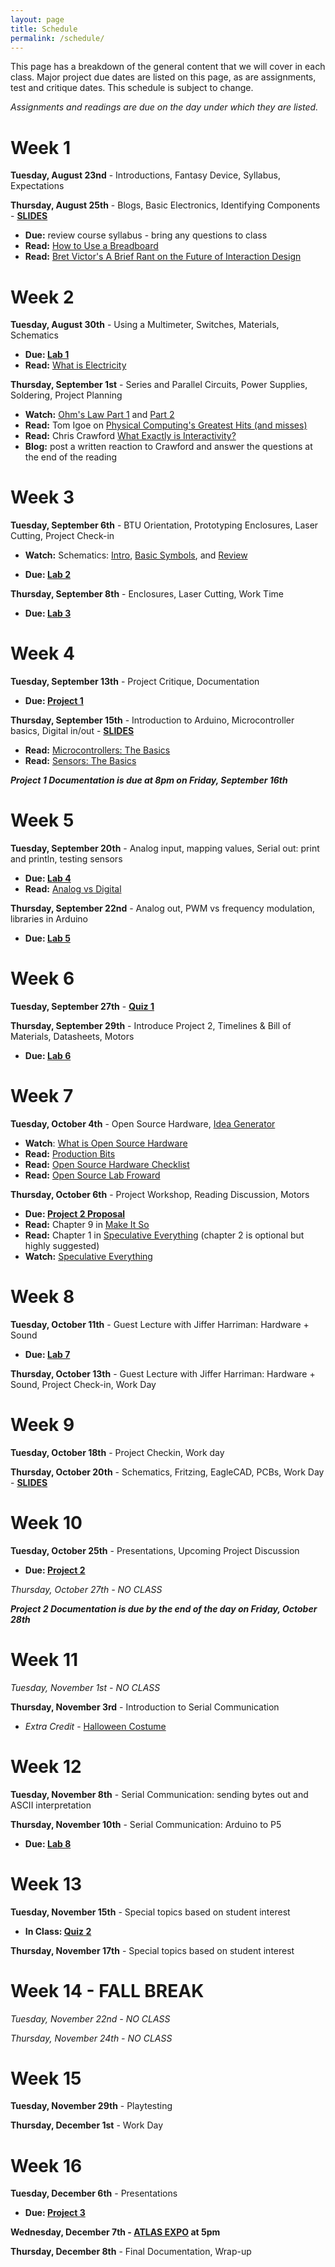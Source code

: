 ```yaml
---
layout: page
title: Schedule
permalink: /schedule/
---
```


This page has a breakdown of the general content that we will cover in each class. Major project due dates are listed on this page, as are assignments, test and critique dates. This schedule is subject to change. 

*Assignments and readings are due on the day under which they are listed.*

# Week 1
**Tuesday, August 23nd** - Introductions, Fantasy Device, Syllabus, Expectations

**Thursday, August 25th** - Blogs, Basic Electronics, Identifying Components - [**SLIDES**](/object-fall-16/assets/intro-slides.pdf)

+ **Due:** review course syllabus - bring any questions to class
+ **Read:** [How to Use a Breadboard](https://learn.sparkfun.com/tutorials/how-to-use-a-breadboard)
+ **Read:** [Bret Victor's A Brief Rant on the Future of Interaction Design](http://worrydream.com/ABriefRantOnTheFutureOfInteractionDesign/)

# Week 2
**Tuesday, August 30th** - Using a Multimeter, Switches, Materials, Schematics

+ **Due: [Lab 1](/object-fall-16/lab-1)**
+ **Read:** [What is Electricity](https://learn.sparkfun.com/tutorials/what-is-electricity)

**Thursday, September 1st** - Series and Parallel Circuits, Power Supplies, Soldering, Project Planning

+ **Watch:** [Ohm's Law Part 1](https://vimeo.com/album/2801639/video/76442432) and [Part 2](https://vimeo.com/album/2801639/video/76442431)
+ **Read:** Tom Igoe on [Physical Computing's Greatest Hits (and misses)](http://www.tigoe.net/blog/category/physicalcomputing/176/)
+ **Read:** Chris Crawford [What Exactly is Interactivity?](http://object.ariellehein.com/readings/theartofinteractivedesign-ch1.pdf)
+ **Blog:** post a written reaction to Crawford and answer the questions at the end of the reading


# Week 3
**Tuesday, September 6th** - BTU Orientation, Prototyping Enclosures, Laser Cutting, Project Check-in

+ **Watch:** Schematics: [Intro](https://vimeo.com/90280008), [Basic Symbols](https://vimeo.com/90286527), and [Review](https://vimeo.com/90534363)
<!-- + **Watch:** [How To Solder](https://vimeo.com/107049478) -->
+ **Due: [Lab 2](/object-fall-16/lab-2)**


**Thursday, September 8th** - Enclosures, Laser Cutting, Work Time

+ **Due: [Lab 3](/object-fall-16/lab-3)**

# Week 4
**Tuesday, September 13th** - Project Critique, Documentation

+ **Due: [Project 1](/object-fall-16/project-1)** 

**Thursday, September 15th** - Introduction to Arduino, Microcontroller basics, Digital in/out - [**SLIDES**](/object-fall-16/assets/microcontrollers.pdf)

+ **Read:** [Microcontrollers: The Basics](https://itp.nyu.edu/physcomp/lessons/microcontrollers/microcontrollers-the-basics/)
+ **Read:** [Sensors: The Basics](https://itp.nyu.edu/physcomp/lessons/sensors-the-basics/)

***Project 1 Documentation is due at 8pm on Friday, September 16th***

# Week 5
**Tuesday, September 20th** - Analog input, mapping values, Serial out: print and println, testing sensors

+ **Due: [Lab 4](/object-fall-16/lab-4)**
+ **Read:** [Analog vs Digital](https://learn.sparkfun.com/tutorials/analog-vs-digital)

**Thursday, September 22nd** - Analog out, PWM vs frequency modulation, libraries in Arduino

+ **Due: [Lab 5](/object-fall-16/lab-5)**

# Week 6
**Tuesday, September 27th** - [**Quiz 1**]()

**Thursday, September 29th** - Introduce Project 2, Timelines & Bill of Materials, Datasheets, Motors

<!-- DIY Arduino, ATMega,  -->

+ **Due: [Lab 6](/object-fall-16/lab-6)**

# Week 7
**Tuesday, October 4th** - Open Source Hardware, [Idea Generator](http://ariellehein.com/ahc-idea-gen/)

+ **Watch**: [What is Open Source Hardware](https://www.youtube.com/watch?v=9xGRaPrcvVg)
+ **Read:** [Production Bits](/object-fall-16/assets/gibb-production-bits.pdf)
+ **Read:** [Open Source Hardware Checklist](http://www.oshwa.org/wp-content/uploads/2014/08/Open-Source-Hardware-Checklist.pdf)
+ **Read:** [Open Source Lab Froward](/object-fall-16/assets/open-source-lab.pdf)


**Thursday, October 6th** - Project Workshop, Reading Discussion, Motors

+ **Due: [Project 2 Proposal](/object-fall-16/p2-proposal)**
+ **Read:** Chapter 9 in [Make It So](http://object.ariellehein.com/readings/MakeItSo.pdf)
+ **Read:** Chapter 1 in [Speculative Everything](http://object.ariellehein.com/readings/SpeculativeEverything.pdf) (chapter 2 is optional but highly suggested)
+ **Watch:** [Speculative Everything](https://vimeo.com/65074246)



# Week 8
**Tuesday, October 11th** - Guest Lecture with Jiffer Harriman: Hardware + Sound

+ **Due: [Lab 7](/object-fall-16/lab-7)**

**Thursday, October 13th** - Guest Lecture with Jiffer Harriman: Hardware + Sound, Project Check-in, Work Day

# Week 9
**Tuesday, October 18th** - Project Checkin, Work day

**Thursday, October 20th** - Schematics, Fritzing, EagleCAD, PCBs, Work Day - **[SLIDES](https://docs.google.com/presentation/d/17H2NSKS7Kt6cusesLtVWmvwApIzdsUeuMXLYXQ6HeFM/edit?usp=sharing)**

# Week 10
**Tuesday, October 25th** - Presentations, Upcoming Project Discussion 

+ **Due: [Project 2](/object-fall-16/project-2)**

*Thursday, October 27th - NO CLASS*

***Project 2 Documentation is due by the end of the day on Friday, October 28th***

# Week 11

*Tuesday, November 1st - NO CLASS*

**Thursday, November 3rd** - Introduction to Serial Communication

+ *Extra Credit* - [Halloween Costume]()
<!-- + **Due: [Sparkfun Visit]()** -->

# Week 12
**Tuesday, November 8th** - Serial Communication: sending bytes out and ASCII interpretation

**Thursday, November 10th** - Serial Communication: Arduino to P5

+ **Due: [Lab 8]()**

# Week 13
**Tuesday, November 15th** - Special topics based on student interest

+ **In Class: [Quiz 2]()**

**Thursday, November 17th** - Special topics based on student interest

# Week 14 - FALL BREAK
*Tuesday, November 22nd - NO CLASS*

*Thursday, November 24th - NO CLASS*

# Week 15
**Tuesday, November 29th** - Playtesting

**Thursday, December 1st** - Work Day

# Week 16
**Tuesday, December 6th** - Presentations

+ **Due: [Project 3]()**

**Wednesday, December 7th - [ATLAS EXPO]() at 5pm**

**Thursday, December 8th** - Final Documentation, Wrap-up



